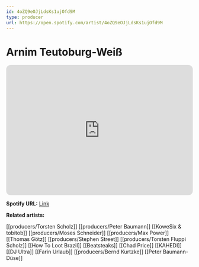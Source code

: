 ```yaml
---
id: 4oZQ9eOJjLdsKs1ujOfd9M
type: producer
url: https://open.spotify.com/artist/4oZQ9eOJjLdsKs1ujOfd9M
---
```

# Arnim Teutoburg-Weiß

<iframe style="border-radius:12px" src="https://open.spotify.com/embed/artist/4oZQ9eOJjLdsKs1ujOfd9M" width="100%" height="352" frameBorder="0" allowfullscreen="" allow="autoplay; clipboard-write; encrypted-media; fullscreen; picture-in-picture" loading="lazy"></iframe>

**Spotify URL:** [Link](https://open.spotify.com/artist/4oZQ9eOJjLdsKs1ujOfd9M)

**Related artists:**

[[producers/Torsten Scholz]]
[[producers/Peter Baumann]]
[[KoweSix & tobitob]]
[[producers/Moses Schneider]]
[[producers/Max Power]]
[[Thomas Götz]]
[[producers/Stephen Street]]
[[producers/Torsten Fluppi Scholz]]
[[How To Loot Brazil]]
[[Beatsteaks]]
[[Chad Price]]
[[KAHEDI]]
[[DJ Ultra]]
[[Farin Urlaub]]
[[producers/Bernd Kurtzke]]
[[Peter Baumann-Düse]]
